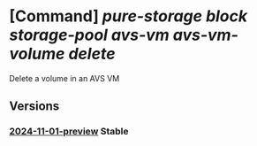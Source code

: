 # [Command] _pure-storage block storage-pool avs-vm avs-vm-volume delete_

Delete a volume in an AVS VM

## Versions

### [2024-11-01-preview](/Resources/mgmt-plane/L3N1YnNjcmlwdGlvbnMve30vcmVzb3VyY2Vncm91cHMve30vcHJvdmlkZXJzL3B1cmVzdG9yYWdlLmJsb2NrL3N0b3JhZ2Vwb29scy97fS9hdnN2bXMve30vYXZzdm12b2x1bWVzL3t9/2024-11-01-preview.xml) **Stable**

<!-- mgmt-plane /subscriptions/{}/resourcegroups/{}/providers/purestorage.block/storagepools/{}/avsvms/{}/avsvmvolumes/{} 2024-11-01-preview -->
